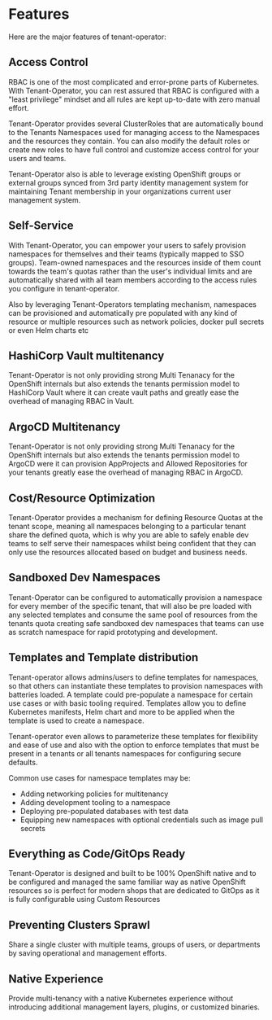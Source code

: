 # Features

Here are the major features of tenant-operator:

## Access Control

RBAC is one of the most complicated and error-prone parts of Kubernetes. With Tenant-Operator, you can rest assured that RBAC is configured with a "least privilege" mindset and all rules are kept up-to-date with zero manual effort.

Tenant-Operator provides several ClusterRoles that are automatically bound to the Tenants Namespaces used for managing access to the Namespaces and the resources they contain. You can also modify  the default roles or create new roles to have full control and customize access control for your users and teams.

Tenant-Operator also is able to leverage existing OpenShift groups or external groups synced from 3rd party identity management system for maintaining Tenant membership in your organizations current user management system. 

## Self-Service

With Tenant-Operator, you can empower your users to safely provision namespaces for themselves and their teams (typically mapped to SSO groups). Team-owned namespaces and the resources inside of them count towards the team's quotas rather than the user's individual limits and are automatically shared with all team members according to the access rules you configure in tenant-operator.

Also by leveraging Tenant-Operators templating mechanism, namespaces can be provisioned and automatically pre populated with any kind of resource or multiple resources such as network policies, docker pull secrets or even Helm charts etc 

## HashiCorp Vault multitenancy

Tenant-Operator is not only providing strong Multi Tenanacy for the OpenShift internals but also extends the tenants permission model to HashiCorp Vault where it can create vault paths and greatly ease the overhead of managing RBAC in Vault.

## ArgoCD Multitenancy 

Tenant-Operator is not only providing strong Multi Tenanacy for the OpenShift internals but also extends the tenants permission model to ArgoCD were it can provision AppProjects and Allowed Repositories for your tenants greatly ease the overhead of managing RBAC in ArgoCD.

## Cost/Resource Optimization 

Tenant-Operator provides a mechanism for defining Resource Quotas at the tenant scope, meaning all namespaces belonging to a particular tenant share the defined quota, which is why you are able to safely enable dev teams to self serve their namespaces whilst being confident that they can only use the resources allocated based on budget and business needs.

## Sandboxed Dev Namespaces

Tenant-Operator can be configured to automatically provision a namespace for every member of the specific tenant, that will also be pre loaded with any selected templates and consume the same pool of resources from the tenants quota creating safe sandboxed dev namespaces that teams can use as scratch namespace for rapid prototyping and development. 

## Templates and Template distribution

Tenant-operator allows admins/users to define templates for namespaces, so that others can instantiate these templates to provision namespaces with batteries loaded. A template could pre-populate a namespace for certain use cases or with basic tooling required. Templates allow you to define Kubernetes manifests, Helm chart and more to be applied when the template is used to create a namespace.

Tenant-operator even allows to parameterize these templates for flexibility and ease of use and also with the option to enforce templates that must be present in a tenants or all tenants namespaces for configuring secure defaults.

Common use cases for namespace templates may be:

- Adding networking policies for multitenancy
- Adding development tooling to a namespace
- Deploying pre-populated databases with test data
- Equipping new namespaces with optional credentials such as image pull secrets
 
## Everything as Code/GitOps Ready

Tenant-Operator is designed and built to be 100% OpenShift native and to be configured and managed the same familiar way as native OpenShift resources so is perfect for modern shops that are dedicated to GitOps as it is fully configurable using Custom Resources 

## Preventing Clusters Sprawl
Share a single cluster with multiple teams, groups of users, or departments by saving operational and management efforts.

## Native Experience
Provide multi-tenancy with a native Kubernetes experience without introducing additional management layers, plugins, or customized binaries.
